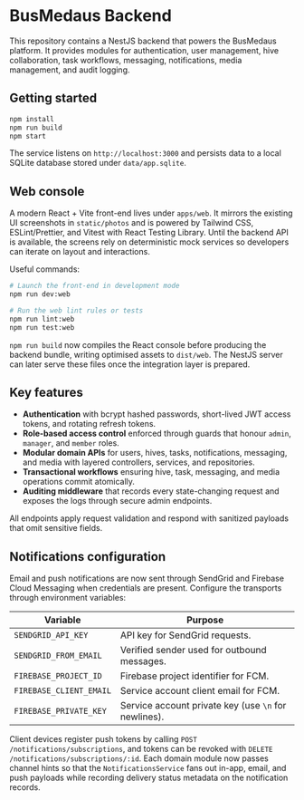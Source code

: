 # BusMedaus Backend

This repository contains a NestJS backend that powers the BusMedaus platform. It provides modules for authentication, user management, hive collaboration, task workflows, messaging, notifications, media management, and audit logging.

## Getting started

```bash
npm install
npm run build
npm start
```

The service listens on `http://localhost:3000` and persists data to a local SQLite database stored under `data/app.sqlite`.

## Web console

A modern React + Vite front-end lives under `apps/web`. It mirrors the existing UI screenshots in `static/photos` and is
powered by Tailwind CSS, ESLint/Prettier, and Vitest with React Testing Library. Until the backend API is available, the
screens rely on deterministic mock services so developers can iterate on layout and interactions.

Useful commands:

```bash
# Launch the front-end in development mode
npm run dev:web

# Run the web lint rules or tests
npm run lint:web
npm run test:web
```

`npm run build` now compiles the React console before producing the backend bundle, writing optimised assets to
`dist/web`. The NestJS server can later serve these files once the integration layer is prepared.

## Key features

- **Authentication** with bcrypt hashed passwords, short-lived JWT access tokens, and rotating refresh tokens.
- **Role-based access control** enforced through guards that honour `admin`, `manager`, and `member` roles.
- **Modular domain APIs** for users, hives, tasks, notifications, messaging, and media with layered controllers, services, and repositories.
- **Transactional workflows** ensuring hive, task, messaging, and media operations commit atomically.
- **Auditing middleware** that records every state-changing request and exposes the logs through secure admin endpoints.

All endpoints apply request validation and respond with sanitized payloads that omit sensitive fields.

## Notifications configuration

Email and push notifications are now sent through SendGrid and Firebase Cloud Messaging when credentials are present. Configure the transports through environment variables:

| Variable | Purpose |
| --- | --- |
| `SENDGRID_API_KEY` | API key for SendGrid requests. |
| `SENDGRID_FROM_EMAIL` | Verified sender used for outbound messages. |
| `FIREBASE_PROJECT_ID` | Firebase project identifier for FCM. |
| `FIREBASE_CLIENT_EMAIL` | Service account client email for FCM. |
| `FIREBASE_PRIVATE_KEY` | Service account private key (use `\n` for newlines). |

Client devices register push tokens by calling `POST /notifications/subscriptions`, and tokens can be revoked with `DELETE /notifications/subscriptions/:id`. Each domain module now passes channel hints so that the `NotificationsService` fans out in-app, email, and push payloads while recording delivery status metadata on the notification records.
